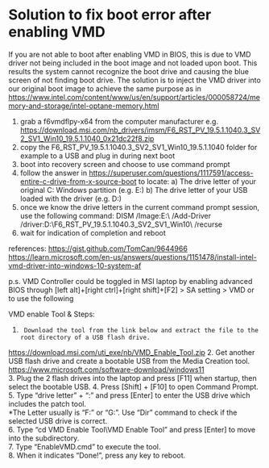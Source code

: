 # Solution to fix boot error after enabling VMD

If you are not able to boot after enabling VMD in BIOS, this is due to VMD driver not being included in the boot image and not loaded upon boot.
This results the system cannot recognize the boot drive and causing the blue screen of not finding boot drive.
The solution is to inject the VMD driver into our original boot image to achieve the same purpose as in https://www.intel.com/content/www/us/en/support/articles/000058724/memory-and-storage/intel-optane-memory.html

1. grab a f6vmdflpy-x64 from the computer manufacturer e.g. https://download.msi.com/nb_drivers/imsm/F6_RST_PV_19.5.1.1040.3_SV2_SV1_Win10_19.5.1.1040_0x21dc22f8.zip
2. copy the F6_RST_PV_19.5.1.1040.3_SV2_SV1_Win10_19.5.1.1040 folder for example to a USB and plug in during next boot
3. boot into recovery screen and choose to use command prompt
4. follow the answer in https://superuser.com/questions/1117591/access-entire-c-drive-from-x-source-boot to locate:
    a) The drive letter of your original C: Windows partition (e.g. E:)
    b) The drive letter of your USB loaded with the driver (e.g. D:)
5. once we know the drive letters in the current command prompt session, use the following command:
       DISM /Image:E:\ /Add-Driver /driver:D:\F6_RST_PV_19.5.1.1040.3_SV2_SV1_Win10\ /recurse
6. wait for indication of completion and reboot

references:
https://gist.github.com/TomCan/9644966  
https://learn.microsoft.com/en-us/answers/questions/1151478/install-intel-vmd-driver-into-windows-10-system-af

p.s. VMD Controller could be toggled in MSI laptop by enabling advanced BIOS through [left alt]+[right ctrl]+[right shift]+[F2] > SA setting > VMD
or to use the following

VMD enable Tool & Steps: 
1.      Download the tool from the link below and extract the file to the root directory of a USB flash drive.  
https://download.msi.com/uti_exe/nb/VMD_Enable_Tool.zip 
2.      Get another USB flash drive and create a bootable USB from the Media Creation tool. 
https://www.microsoft.com/software-download/windows11   
3.      Plug the 2 flash drives into the laptop and press [F11] when startup, then select the bootable USB. 
4.      Press [Shift] + [F10] to open Command Prompt.   
5.      Type “drive letter” + “:” and press [Enter] to enter the USB drive which includes the patch tool.   
*The Letter usually is “F:” or “G:”. Use “Dir” command to check if the selected USB drive is correct.   
6.      Type “cd VMD Enable Tool\VMD Enable Tool” and press [Enter] to move into the subdirectory.  
7.      Type “EnableVMD.cmd” to execute the tool.   
8.      When it indicates “Done!”, press any key to reboot.
